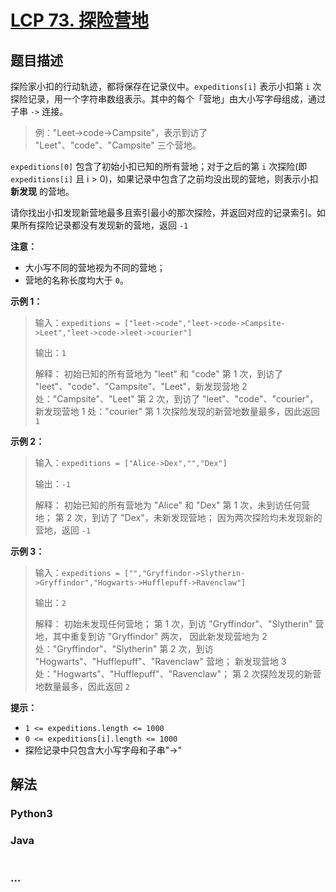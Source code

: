 # [LCP 73. 探险营地](https://leetcode.cn/problems/0Zeoeg)

## 题目描述

<!-- 这里写题目描述 -->

探险家小扣的行动轨迹，都将保存在记录仪中。`expeditions[i]` 表示小扣第 `i` 次探险记录，用一个字符串数组表示。其中的每个「营地」由大小写字母组成，通过子串 `->` 连接。

> 例："Leet->code->Campsite"，表示到访了 "Leet"、"code"、"Campsite" 三个营地。

`expeditions[0]` 包含了初始小扣已知的所有营地；对于之后的第 `i` 次探险(即 `expeditions[i]` 且 i > 0)，如果记录中包含了之前均没出现的营地，则表示小扣 **新发现** 的营地。

请你找出小扣发现新营地最多且索引最小的那次探险，并返回对应的记录索引。如果所有探险记录都没有发现新的营地，返回 `-1`

**注意：**

-   大小写不同的营地视为不同的营地；
-   营地的名称长度均大于 `0`。

**示例 1：**

> 输入：`expeditions = ["leet->code","leet->code->Campsite->Leet","leet->code->leet->courier"]`
>
> 输出：`1`
>
> 解释：
> 初始已知的所有营地为 "leet" 和 "code"
> 第 1 次，到访了 "leet"、"code"、"Campsite"、"Leet"，新发现营地 2 处："Campsite"、"Leet"
> 第 2 次，到访了 "leet"、"code"、"courier"，新发现营地 1 处："courier"
> 第 1 次探险发现的新营地数量最多，因此返回 `1`

**示例 2：**

> 输入：`expeditions = ["Alice->Dex","","Dex"]`
>
> 输出：`-1`
>
> 解释：
> 初始已知的所有营地为 "Alice" 和 "Dex"
> 第 1 次，未到访任何营地；
> 第 2 次，到访了 "Dex"，未新发现营地；
> 因为两次探险均未发现新的营地，返回 `-1`

**示例 3：**

> 输入：`expeditions = ["","Gryffindor->Slytherin->Gryffindor","Hogwarts->Hufflepuff->Ravenclaw"]`
>
> 输出：`2`
>
> 解释：
> 初始未发现任何营地；
> 第 1 次，到访 "Gryffindor"、"Slytherin" 营地，其中重复到访 "Gryffindor" 两次，
> 因此新发现营地为 2 处："Gryffindor"、"Slytherin"
> 第 2 次，到访 "Hogwarts"、"Hufflepuff"、"Ravenclaw" 营地；
> 新发现营地 3 处："Hogwarts"、"Hufflepuff"、"Ravenclaw"；
> 第 2 次探险发现的新营地数量最多，因此返回 `2`

**提示：**

-   `1 <= expeditions.length <= 1000`
-   `0 <= expeditions[i].length <= 1000`
-   探险记录中只包含大小写字母和子串"->"

## 解法

<!-- 这里可写通用的实现逻辑 -->

<!-- tabs:start -->

### **Python3**

<!-- 这里可写当前语言的特殊实现逻辑 -->



### **Java**

<!-- 这里可写当前语言的特殊实现逻辑 -->

```java

```

### **...**

```

```



